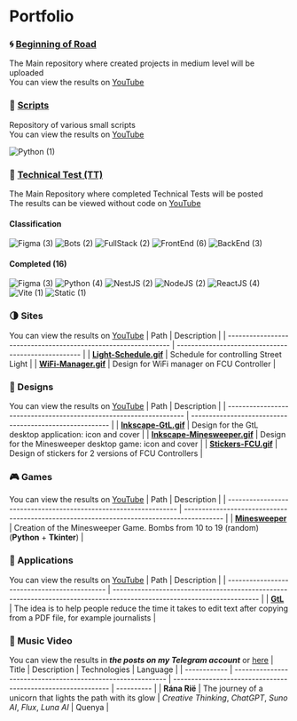 # Portfolio

### :cyclone: [Beginning of Road](https://github.com/MoguchiyDD/Beginning-of-Road)
The Main repository where created projects in medium level will be uploaded \
You can view the results on [YouTube](https://www.youtube.com/playlist?list=PLe25Qgw2EMXAsXI70FEgmRmWmFpXkYvsT)

### :door: [Scripts](https://github.com/MoguchiyDD/Box)
Repository of various small scripts \
You can view the results on [YouTube](https://www.youtube.com/playlist?list=PLe25Qgw2EMXAsXI70FEgmRmWmFpXkYvsT)
<div id="scripts" align="left">
  <img alt="Python (1)" src="https://img.shields.io/badge/Python-1-B71C1C?style=for-the-badge" />
</div>

### :genie: [Technical Test (TT)](https://github.com/MoguchiyDD/TechnicalTest)
The Main Repository where completed Technical Tests will be posted \
The results can be viewed without code on [YouTube](https://www.youtube.com/playlist?list=PLe25Qgw2EMXClakBQPXonXXf9_sghTFFC)

#### Classification
<div id="technical-tests-types" align="left">
  <img alt="Figma (3)" src="https://img.shields.io/badge/Figma-3-B71C1C?style=for-the-badge" />
  <img alt="Bots (2)" src="https://img.shields.io/badge/Bots-2-B71C1C?style=for-the-badge" />
  <img alt="FullStack (2)" src="https://img.shields.io/badge/FullStack-2-B71C1C?style=for-the-badge" />
  <img alt="FrontEnd (6)" src="https://img.shields.io/badge/FrontEnd-6-B71C1C?style=for-the-badge" />
  <img alt="BackEnd (3)" src="https://img.shields.io/badge/BackEnd-3-B71C1C?style=for-the-badge" />
</div>

#### Completed (16)
<div id="technical-tests-language" align="left">
  <img alt="Figma (3)" src="https://img.shields.io/badge/Figma-3-1A237E?style=for-the-badge" />
  <img alt="Python (4)" src="https://img.shields.io/badge/Python-4-1A237E?style=for-the-badge" />
  <img alt="NestJS (2)" src="https://img.shields.io/badge/NestJS-2-1A237E?style=for-the-badge" />
  <img alt="NodeJS (2)" src="https://img.shields.io/badge/NodeJS-2-1A237E?style=for-the-badge" />
  <img alt="ReactJS (4)" src="https://img.shields.io/badge/ReactJS-4-1A237E?style=for-the-badge" />
  <img alt="Vite (1)" src="https://img.shields.io/badge/Vite-1-1A237E?style=for-the-badge" />
  <img alt="Static (1)" src="https://img.shields.io/badge/Static-1-1A237E?style=for-the-badge" />
</div>

### :last_quarter_moon: Sites
You can view the results on [YouTube](https://www.youtube.com/playlist?list=PLe25Qgw2EMXBb7sqFyPDPUmA6mdFS8f9Z)
|                              Path                              |                     Description                     |
| -------------------------------------------------------------- | --------------------------------------------------- |
| **[Light-Schedule.gif](portfolio/Light-Schedule.gif)**         | Schedule for controlling Street Light               |
| **[WiFi-Manager.gif](portfolio/WiFi-Manager.gif)**             | Design for WiFi manager on FCU Controller           |

### :art: Designs
You can view the results on [YouTube](https://www.youtube.com/playlist?list=PLe25Qgw2EMXBJaUFMXPVNbW6IQpt751oI)
|                                Path                                |                       Description                       |
| ------------------------------------------------------------------ | ------------------------------------------------------- |
| **[Inkscape-GtL.gif](portfolio/Inkscape-GtL.gif)**                 | Design for the GtL desktop application: icon and cover  |
| **[Inkscape-Minesweeper.gif](portfolio/Inkscape-Minesweeper.gif)** | Design for the Minesweeper desktop game: icon and cover |
| **[Stickers-FCU.gif](portfolio/Stickers-FCU.gif)**                 | Design of stickers for 2 versions of FCU Controllers    |

### :video_game: Games
You can view the results on [YouTube](https://www.youtube.com/playlist?list=PLe25Qgw2EMXBtKHILNYUqUZr3hvb1aotp)
|                               Path                               |                                        Description                                        |
| ---------------------------------------------------------------- | ----------------------------------------------------------------------------------------- |
| **[Minesweeper](https://github.com/MoguchiyDD/MinesweeperGame)** | Creation of the Minesweeper Game. Bombs from 10 to 19 (random) (**Python** + **Tkinter**) |

### :izakaya_lantern: Applications
You can view the results on [YouTube](https://www.youtube.com/playlist?list=PLe25Qgw2EMXCMKFSEHMicQ5r0PcTAj2iW)
|                     Path                     |                                                       Description                                                       |
| -------------------------------------------- | ----------------------------------------------------------------------------------------------------------------------- |
| **[GtL](https://github.com/MoguchiyDD/GtL)** | The idea is to help people reduce the time it takes to edit text after copying from a PDF file, for example journalists |

### :movie_camera: Music Video
You can view the results in ___the posts on my Telegram account___ or [here](https://www.youtube.com/playlist?list=PLe25Qgw2EMXAzBzWqKLGpKaGMCTCEo-Ag)
|    Title     |                         Description                         |                         Technologies                         |  Language  |
| ------------ | ----------------------------------------------------------- | ------------------------------------------------------------ | ---------- |
| **Rána Rië** | The journey of a unicorn that lights the path with its glow | _Creative Thinking_, _ChatGPT_, _Suno AI_, _Flux_, _Luna AI_ | Quenya     |
